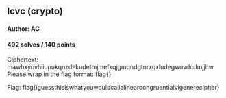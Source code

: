 ## lcvc (crypto)
#### Author: AC
#### 402 solves / 140 points

Ciphertext: mawhxyovhiiupukqnzdekudetmjmefkqjgmqndgtnrxqxludegwovdcdmjjhw
Please wrap in the flag format: flag{}

Flag: flag{iguessthisiswhatyouwouldcallalinearcongruentialvigenerecipher}
